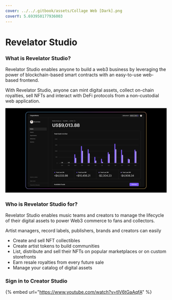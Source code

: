 ```yaml
---
cover: ../../.gitbook/assets/Collage Web [Dark].png
coverY: 5.693950177936003
---
```


# Revelator Studio

### What is Revelator Studio?

Revelator Studio enables anyone to build a web3 business by leveraging the power of blockchain-based smart contracts with an easy-to-use web-based frontend.

With Revelator Studio, anyone can mint digital assets, collect on-chain royalties, sell NFTs and interact with DeFi protocols from a non-custodial web application.



![](../../.gitbook/assets/studio.gif)

### Who is Revelator Studio for?

Revelator Studio enables music teams and creators to manage the lifecycle of their digital assets to power Web3 commerce to fans and collectors.

Artist managers, record labels, publishers, brands and creators can easily&#x20;

* Create and sell NFT collectibles&#x20;
* Create artist tokens to build communities
* List, distribute and sell their NFTs on popular marketplaces or on custom storefronts&#x20;
* Earn resale royalties from every future sale&#x20;
* Manage your catalog of digital assets&#x20;

### Sign in to Creator Studio

{% embed url="https://www.youtube.com/watch?v=tIV6tGaAqfA" %}
